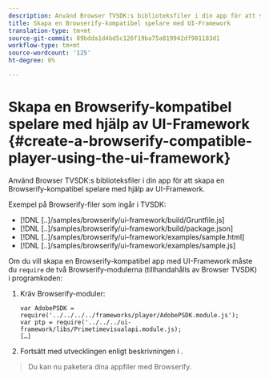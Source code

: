 ```yaml
---
description: Använd Browser TVSDK:s biblioteksfiler i din app för att skapa en Browserify-kompatibel spelare med hjälp av UI-Framework.
title: Skapa en Browserify-kompatibel spelare med UI-Framework
translation-type: tm+mt
source-git-commit: 89bdda1d4bd5c126f19ba75a819942df901183d1
workflow-type: tm+mt
source-wordcount: '125'
ht-degree: 0%

---
```



# Skapa en Browserify-kompatibel spelare med hjälp av UI-Framework {#create-a-browserify-compatible-player-using-the-ui-framework}

Använd Browser TVSDK:s biblioteksfiler i din app för att skapa en Browserify-kompatibel spelare med hjälp av UI-Framework.

Exempel på Browserify-filer som ingår i TVSDK:

* [!DNL [..]/samples/browserify/ui-framework/build/Gruntfile.js]
* [!DNL [..]/samples/browserify/ui-framework/build/package.json]
* [!DNL [..]/samples/browserify/ui-framework/examples/sample.html]
* [!DNL [..]/samples/browserify/ui-framework/examples/sample.js]

Om du vill skapa en Browserify-kompatibel app med UI-Framework måste du `require` de två Browserify-modulerna (tillhandahålls av Browser TVSDK) i programkoden:

1. Kräv Browserify-moduler:

   ```
   var AdobePSDK = require('../../../../frameworks/player/AdobePSDK.module.js');  
   var ptp = require('../../../ui-framework/libs/Primetimevisualapi.module.js);  
   […]
   ```

1. Fortsätt med utvecklingen enligt beskrivningen i [](../../../browser-tvsdk-2.4/getting-started/c-psdk-browser-tvsdk-2.4-create-a-basic-player/t-psdk-browser-tvsdk-2.4-create-basic-player-uif.md).
>Du kan nu paketera dina appfiler med Browserify.
